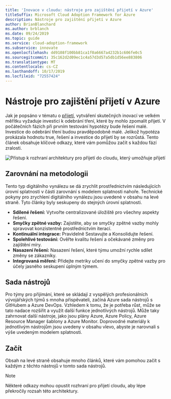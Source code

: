 ```yaml
---
title: 'Inovace v cloudu: nástroje pro zajištění přijetí v Azure'
titleSuffix: Microsoft Cloud Adoption Framework for Azure
description: Nástroje pro zajištění přijetí v Azure
author: BrianBlanchard
ms.author: brblanch
ms.date: 09/24/2019
ms.topic: guide
ms.service: cloud-adoption-framework
ms.subservice: innovate
ms.openlocfilehash: dd9108f100bb81ca1f0a6667a4232b1c606fe0c5
ms.sourcegitcommit: 35c162d2d09ec1c4a57d3d57a5db1d56ee883806
ms.translationtype: MT
ms.contentlocale: cs-CZ
ms.lasthandoff: 10/17/2019
ms.locfileid: "72557424"
---
```

# <a name="tools-to-empower-adoption-in-azure"></a>Nástroje pro zajištění přijetí v Azure

Jak je popsáno v tématu o [přijetí](../considerations/ci-cd.md), vytváření skutečných inovací ve velkém měřítku vyžaduje investici k odebrání tření, které by mohlo zpomalit přijetí. V počátečních fázích při prvním testování hypotézy bude řešení malé. Investice do odebrání tření budou pravděpodobně malé. Jelikož hypotéza prokázala hodnotu true, řešení a investice do přijetí by se rozrůstá. Tento článek obsahuje klíčové odkazy, které vám pomůžou začít s každou fází zralosti.

![Přístup k rozhraní architektury pro přijetí do cloudu, který umožňuje přijetí](../../_images/innovate/empower-adoption-maturity.png)

## <a name="alignment-to-the-methodology"></a>Zarovnání na metodologii

Tento typ digitálního vynálezu se dá zrychlit prostřednictvím následujících úrovní splatnosti v části zarovnání s modelem splatnosti nahoře. Technické pokyny pro zrychlení digitálního vynálezu jsou uvedené v obsahu na levé straně. Tyto články byly seskupeny do stejných úrovní splatnosti.

- **Sdílené řešení:** Vytvořte centralizované úložiště pro všechny aspekty řešení.
- **Smyčky zpětné vazby:** Zajistěte, aby se smyčky zpětné vazby mohly spravovat konzistentně prostřednictvím iterací.
- **Kontinuální integrace:** Pravidelně Sestavujte a Konsolidujte řešení.
- **Spolehlivé testování:** Ověřte kvalitu řešení a očekávané změny pro zajištění míry.
- **Nasazení řešení:** Nasazení řešení, které týmu umožní rychle sdílet změny se zákazníky.
- **Integrovaná měření:** Přidejte metriky učení do smyčky zpětné vazby pro účely jasného seskupení úplným týmem.

## <a name="toolchain"></a>Sada nástrojů

Pro týmy pro přijímání, které se skládají z vyspělých profesionálních vývojářských týmů s mnoha přispěvateli, začíná Azure sada nástrojů s GitHubem a Azure DevOps. Vzhledem k tomu, že je potřeba růst, může se tato nadace rozšířit a využít další funkce jednotlivých nástrojů. Může taky zahrnovat další nástroje, jako jsou plány Azure, Azure Policy, Azure Resource Manager šablony a Azure Monitor. Doprovodné materiály k jednotlivým nástrojům jsou uvedeny v obsahu vlevo, abyste je narovnali s výše uvedeným modelem splatnosti.

## <a name="get-started"></a>Začít

Obsah na levé straně obsahuje mnoho článků, které vám pomohou začít s každým z těchto nástrojů v tomto sada nástrojů.

> [!NOTE]
> Některé odkazy mohou opustit rozhraní pro přijetí cloudu, aby lépe překročily rozsah této architektury.
